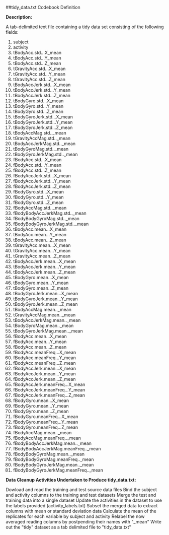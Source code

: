 ##tidy_data.txt Codebook Definition

**Description:**

A tab-delimited text file containing a tidy data set consisting of the following fields:

1. subject
2. activity
3. tBodyAcc.std...X_mean
4. tBodyAcc.std...Y_mean
5. tBodyAcc.std...Z_mean
6. tGravityAcc.std...X_mean
7. tGravityAcc.std...Y_mean
8. tGravityAcc.std...Z_mean
9. tBodyAccJerk.std...X_mean
10. tBodyAccJerk.std...Y_mean
11. tBodyAccJerk.std...Z_mean
12. tBodyGyro.std...X_mean
13. tBodyGyro.std...Y_mean
14. tBodyGyro.std...Z_mean
15. tBodyGyroJerk.std...X_mean
16. tBodyGyroJerk.std...Y_mean
17. tBodyGyroJerk.std...Z_mean
18. tBodyAccMag.std.._mean
19. tGravityAccMag.std.._mean
20. tBodyAccJerkMag.std.._mean
21. tBodyGyroMag.std.._mean
22. tBodyGyroJerkMag.std.._mean
23. fBodyAcc.std...X_mean
24. fBodyAcc.std...Y_mean
25. fBodyAcc.std...Z_mean
26. fBodyAccJerk.std...X_mean
27. fBodyAccJerk.std...Y_mean
28. fBodyAccJerk.std...Z_mean
29. fBodyGyro.std...X_mean
30. fBodyGyro.std...Y_mean
31. fBodyGyro.std...Z_mean
32. fBodyAccMag.std.._mean
33. fBodyBodyAccJerkMag.std.._mean
34. fBodyBodyGyroMag.std.._mean
35. fBodyBodyGyroJerkMag.std.._mean
36. tBodyAcc.mean...X_mean
37. tBodyAcc.mean...Y_mean
38. tBodyAcc.mean...Z_mean
39. tGravityAcc.mean...X_mean
40. tGravityAcc.mean...Y_mean
41. tGravityAcc.mean...Z_mean
42. tBodyAccJerk.mean...X_mean
43. tBodyAccJerk.mean...Y_mean
44. tBodyAccJerk.mean...Z_mean
45. tBodyGyro.mean...X_mean
46. tBodyGyro.mean...Y_mean
47. tBodyGyro.mean...Z_mean
48. tBodyGyroJerk.mean...X_mean
49. tBodyGyroJerk.mean...Y_mean
50. tBodyGyroJerk.mean...Z_mean
51. tBodyAccMag.mean.._mean
52. tGravityAccMag.mean.._mean
53. tBodyAccJerkMag.mean.._mean
54. tBodyGyroMag.mean.._mean
55. tBodyGyroJerkMag.mean.._mean
56. fBodyAcc.mean...X_mean
57. fBodyAcc.mean...Y_mean
58. fBodyAcc.mean...Z_mean
59. fBodyAcc.meanFreq...X_mean
60. fBodyAcc.meanFreq...Y_mean
61. fBodyAcc.meanFreq...Z_mean
62. fBodyAccJerk.mean...X_mean
63. fBodyAccJerk.mean...Y_mean
64. fBodyAccJerk.mean...Z_mean
65. fBodyAccJerk.meanFreq...X_mean
66. fBodyAccJerk.meanFreq...Y_mean
67. fBodyAccJerk.meanFreq...Z_mean
68. fBodyGyro.mean...X_mean
69. fBodyGyro.mean...Y_mean
70. fBodyGyro.mean...Z_mean
71. fBodyGyro.meanFreq...X_mean
72. fBodyGyro.meanFreq...Y_mean
73. fBodyGyro.meanFreq...Z_mean
74. fBodyAccMag.mean.._mean
75. fBodyAccMag.meanFreq.._mean
76. fBodyBodyAccJerkMag.mean.._mean
77. fBodyBodyAccJerkMag.meanFreq.._mean
78. fBodyBodyGyroMag.mean.._mean
79. fBodyBodyGyroMag.meanFreq.._mean
80. fBodyBodyGyroJerkMag.mean.._mean
81. fBodyBodyGyroJerkMag.meanFreq.._mean

**Data Cleanup Activities Undertaken to Produce tidy_data.txt:**

Dowload and read the training and test source data files
Bind the subject and activity columns to the training and test datasets
Merge the test and training data into a single dataset
Update the activities in the dataset to use the labels provided (activity_labels.txt)
Subset the merged data to extract columns with mean or standard deviation data
Calculate the mean of the replicates for each variable by subject and activity
Relabel the now averaged reading columns by postpending their names with "_mean"
Write out the "tidy" dataset as a tab delimited file to "tidy_data.txt"
